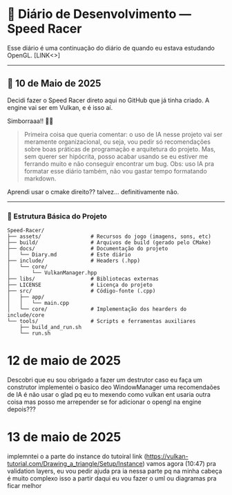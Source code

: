 # 🏁 Diário de Desenvolvimento — Speed Racer

Esse diário é uma continuação do diário de quando eu estava estudando OpenGL. [LINK<>]

---

## 📅 10 de Maio de 2025

Decidi fazer o Speed Racer direto aqui no GitHub que já tinha criado. A engine vai ser em Vulkan, e é isso aí.

Simborraaa!! 🚗💨

> Primeira coisa que queria comentar: o uso de IA nesse projeto vai ser meramente organizacional, ou seja, vou pedir só recomendações sobre boas práticas de programação e arquitetura do projeto. Mas, sem querer ser hipócrita, posso acabar usando se eu estiver me ferrando muito e não conseguir encontrar um bug. Obs: uso IA pra formatar esse diário também, não vou gastar tempo formatando markdown.

Aprendi usar o cmake direito?? talvez... definitivamente não.

---

### 📁 Estrutura Básica do Projeto

```plaintext
Speed-Racer/
├── assets/                # Recursos do jogo (imagens, sons, etc)
├── build/                 # Arquivos de build (gerado pelo CMake)
├── docs/                  # Documentação do projeto
│   └── Diary.md           # Este diário
├── include/               # Headers (.hpp)
│   └── core/
│       └── VulkanManager.hpp
├── libs/                  # Bibliotecas externas
├── LICENSE                # Licença do projeto
├── src/                   # Código-fonte (.cpp)
│   ├── app/
│   │   └── main.cpp
│   └── core/              # Implementação dos hearders do include/core
└── tools/                 # Scripts e ferramentas auxiliares
    ├── build_and_run.sh
    └── run.sh
```

# 12 de maio de 2025
 
 Descobri que eu sou obrigado a fazer um destrutor caso eu faça um construtor
 implementei o basico deo WindowManager
uma recomendaões de IA é não usar o glad pq eu to mexendo como vulkan ent usaria outra coisa
mas posso me arrepender se for adicionar o opengl na engine depois???

# 13 de maio de 2025
implemntei o a parte do instance do tutoiral link (https://vulkan-tutorial.com/Drawing_a_triangle/Setup/Instance)
vamos agora (10:47) pra validation layers, eu vou pedir ajuda pra ia nessa parte pq na minha cabeça é muito complexo isso
a partir daqui eu vou fazer o uml ou diagramas pra ficar melhor